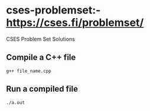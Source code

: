 # cses-problemset:- https://cses.fi/problemset/ 
CSES Problem Set Solutions

## Compile a C++ file
` g++ file_name.cpp `

## Run a compiled file
` ./a.out `
